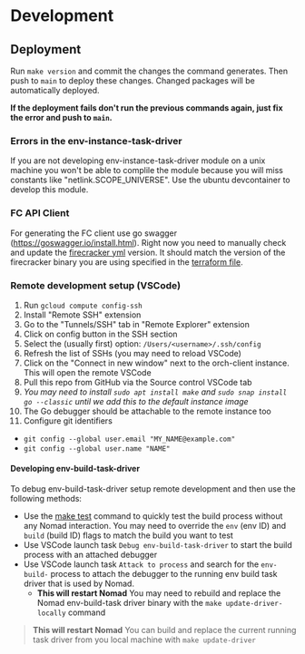 # Development

## Deployment

Run `make version` and commit the changes the command generates.
Then push to `main` to deploy these changes. Changed packages will be automatically deployed.

**If the deployment fails don't run the previous commands again, just fix the error and push to `main`.**

### Errors in the env-instance-task-driver

If you are not developing env-instance-task-driver module on a unix machine you won't be able to complile the module because you will miss constants like "netlink.SCOPE_UNIVERSE".
Use the ubuntu devcontainer to develop this module.

### FC API Client

For generating the FC client use go swagger (https://goswagger.io/install.html).
Right now you need to manually check and update the [firecracker yml](./internal/client/firecracker.yml) version. It should match the version of the firecracker binary you are using specified in the [terraform file](../cluster-disk-image/variables.pkr.hcl).

### Remote development setup (VSCode)


1. Run `gcloud compute config-ssh`
2. Install "Remote SSH" extension
3. Go to the "Tunnels/SSH" tab in "Remote Explorer" extension
4. Click on config button in the SSH section
5. Select the (usually first) option: `/Users/<username>/.ssh/config`
6. Refresh the list of SSHs (you may need to reload VSCode)
7. Click on the "Connect in new window" next to the orch-client instance. This will open the remote VSCode
8. Pull this repo from GitHub via the Source control VSCode tab
9. *You may need to install `sudo apt install make` and `sudo snap install go --classic` until we add this to the default instance image*
10. The Go debugger should be attachable to the remote instance too
11. Configure git identifiers

- `git config --global user.email "MY_NAME@example.com"`
- `git config --global user.name "NAME"`

#### Developing env-build-task-driver

To debug env-build-task-driver setup remote development and then use the following methods:

- Use the [make test](./packages/env-build-task-driver/Makefile#L36) command to quickly test the build process without any Nomad interaction. You may need to override the `env` (env ID) and `build` (build ID) flags to match the build you want to test
- Use VSCode launch task `Debug env-build-task-driver` to start the build process with an attached debugger
- Use VSCode launch task `Attack to process` and search for the `env-build-` process to attach the debugger to the running env build task driver that is used by Nomad.
  - **This will restart Nomad** You may need to rebuild and replace the Nomad env-build-task driver binary with the `make update-driver-locally` command

> **This will restart Nomad** You can build and replace the current running task driver from you local machine with `make update-driver`
